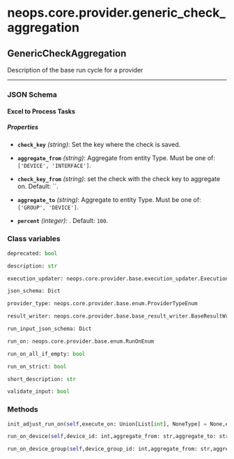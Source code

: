 # neops.core.provider.generic_check_aggregation
## GenericCheckAggregation
Description of the base run cycle for a provider

----------
### JSON Schema
#### Excel to Process Tasks


##### Properties


- **`check_key`** *(string)*: Set the key where the check is saved.

- **`aggregate_from`** *(string)*: Aggregate from entity Type. Must be one of: `['DEVICE', 'INTERFACE']`.

- **`check_key_from`** *(string)*: set the check with the check key to aggregate on. Default: ``.

- **`aggregate_to`** *(string)*: Aggregate to entity Type. Must be one of: `['GROUP', 'DEVICE']`.

- **`percent`** *(integer)*: . Default: `100`.

### Class variables
```python
deprecated: bool
```
```python
description: str
```
```python
execution_updater: neops.core.provider.base.execution_updater.ExecutionUpdater
```
```python
json_schema: Dict
```
```python
provider_type: neops.core.provider.base.enum.ProviderTypeEnum
```
```python
result_writer: neops.core.provider.base.base_result_writer.BaseResultWriter
```
```python
run_input_json_schema: Dict
```
```python
run_on: neops.core.provider.base.enum.RunOnEnum
```
```python
run_on_all_if_empty: bool
```
```python
run_on_strict: bool
```
```python
short_description: str
```
```python
validate_input: bool
```
### Methods
```python
init_adjust_run_on(self,execute_on: Union[List[int], NoneType] = None,execute_on_type: Union[neops.core.provider.base.enum.RunOnEnum, NoneType] = None,dry_run: Union[bool, NoneType] = None,task_input_kwargs: Union[Dict[Any, Any], NoneType] = None,search_query: str = '',task_kwargs: Union[Dict[Any, Any], NoneType] = None,**kwargs) -> NoneType
```
```python
run_on_device(self,device_id: int,aggregate_from: str,aggregate_to: str,check_key_from: str,percent: int = 100,**kwargs) -> Any
```
```python
run_on_device_group(self,device_group_id: int,aggregate_from: str,aggregate_to: str,check_key_from: str,percent: int = 100,**kwargs) -> Any
```